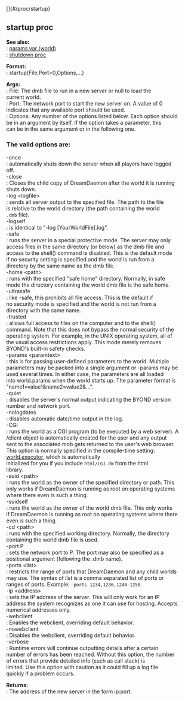 []{#/proc/startup}    
## startup proc    
**See also:**    
:   [params var (world)](/ref/world/var/params)    
:   [shutdown proc](/ref/proc/shutdown)    
<!-- -->    
**Format:**    
:   startup(File,Port=0,Options,\...)    
<!-- -->    
**Args:**    
:   File: The dmb file to run in a new server or null to load the    
    current world.    
:   Port: The network port to start the new server on. A value of 0    
    indicates that any available port should be used.    
:   Options: Any number of the options listed below. Each option should    
    be in an argument by itself. If the option takes a parameter, this    
    can be in the same argument or in the following one.    
### The valid options are:    
-once    
:   automatically shuts down the server when all players have logged    
    off.    
-close    
:   Closes the child copy of DreamDaemon after the world it is running    
    shuts down.    
-log \<logfile\>    
:   sends all server output to the specified file. The path to the file    
    is relative to the world directory (the path containing the world    
    `.dmb` file).    
-logself    
:   is identical to \"-log \[YourWorldFile\].log\".    
-safe    
:   runs the server in a special protective mode. The server may only    
    access files in the same directory (or below) as the dmb file and    
    access to the shell() command is disabled. This is the default mode    
    if no security setting is specified and the world is run from a    
    directory by the same name as the dmb file.    
-home \<path\>    
:   runs with the specified \"safe home\" directory. Normally, in safe    
    mode the directory containing the world dmb file is the safe home.    
-ultrasafe    
:   like -safe, this prohibits all file access. This is the default if    
    no security mode is specified and the world is not run from a    
    directory with the same name.    
-trusted    
:   allows full access to files on the computer and to the shell()    
    command. Note that this does not bypass the normal security of the    
    operating system. For example, in the UNIX operating system, all of    
    the usual access restrictions apply. This mode merely removes    
    BYOND\'s built-in safety checks.    
-params \<paramtext\>    
:   this is for passing user-defined parameters to the world. Multiple    
    parameters may be packed into a single argument or -params may be    
    used several times. In either case, the parameters are all loaded    
    into world.params when the world starts up. The parameter format is    
    \"name1=value1&name2=value2&\...\".    
-quiet    
:   disables the server\'s normal output indicating the BYOND version    
    number and network port.    
-nologdates    
:   disables automatic date/time output in the log.    
-CGI    
:   runs the world as a CGI program (to be executed by a web server). A    
    /client object is automatically created for the user and any output    
    sent to the associated mob gets returned to the user\'s web browser.    
    This option is normally specified in the compile-time setting:    
    [world.executor](/ref/world/var/executor), which is automatically    
    initialized for you if you include `html/CGI.dm` from the html    
    library.    
-suid \<path\>    
:   runs the world as the owner of the specified directory or path. This    
    only works if DreamDaemon is running as root on operating systems    
    where there even is such a thing.    
-suidself    
:   runs the world as the owner of the world dmb file. This only works    
    if DreamDaemon is running as root on operating systems where there    
    even is such a thing.    
-cd \<path\>    
:   runs with the specified working directory. Normally, the directory    
    containing the world dmb file is used.    
-port P    
:   sets the network port to P. The port may also be specified as a    
    positional argument (following the .dmb name).    
-ports \<list\>    
:   restricts the range of ports that DreamDaemon and any child worlds    
    may use. The syntax of *list* is a comma separated list of ports or    
    ranges of ports. Example: `-ports 1234,1236,1240-1250`.    
-ip \<address\>    
:   sets the IP address of the server. This will only work for an IP    
    address the system recognizes as one it can use for hosting. Accepts    
    numerical addresses only.    
-webclient    
:   Enables the webclient, overriding default behavior.    
-nowebclient    
:   Disables the webclient, overriding default behavior.    
-verbose    
:   Runtime errors will continue outputting details after a certain    
    number of errors has been reached. Without this option, the number    
    of errors that provide detailed info (such as call stack) is    
    limited. Use this option with caution as it could fill up a log file    
    quickly if a problem occurs.    
<!-- -->    
**Returns:**    
:   The address of the new server in the form ip:port.  